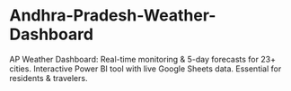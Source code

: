# Andhra-Pradesh-Weather-Dashboard
AP Weather Dashboard: Real-time monitoring &amp; 5-day forecasts for 23+ cities. Interactive Power BI tool with live Google Sheets data. Essential for residents &amp; travelers.

